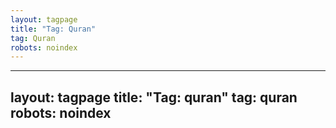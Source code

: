 ```yaml
---
layout: tagpage
title: "Tag: Quran"
tag: Quran
robots: noindex
---
```

---
layout: tagpage
title: "Tag: quran"
tag: quran
robots: noindex
---

